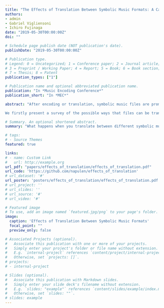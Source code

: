 ```yaml
---
title: "The Effects of Translation Between Symbolic Music Formats: A Case Study with Humdrum, Lilypond, MEI, and MusicXML"
authors:
- admin
- Gabriel Vigliensoni
- Ichiro Fujinaga
date: "2019-05-30T00:00:00Z"
doi: ""

# Schedule page publish date (NOT publication's date).
publishDate: "2019-05-30T00:00:00Z"

# Publication type.
# Legend: 0 = Uncategorized; 1 = Conference paper; 2 = Journal article;
# 3 = Preprint / Working Paper; 4 = Report; 5 = Book; 6 = Book section;
# 7 = Thesis; 8 = Patent
publication_types: ["1"]

# Publication name and optional abbreviated publication name.
publication: "In *Music Encoding Conference*"
publication_short: "In *MEC*"

abstract: "After encoding or translation, symbolic music files are prompt to contain discrepancies that may lead to distinct interpretations in different software. In this paper, we investigate the effects of translating four collections of symbolic music files that have been distributed in different formats: Humdrum (**kern), Lilypond, Music Encoding Initiative (MEI), and MusicXML. The corpus of symbolic music files used in our experiment corresponds to four collections of music scores from the common practice period of Western music obtained from well-established projects and websites. The sources we selected have made their scores publicly available and distributed them in different symbolic music formats.

We firstly present a survey of the possible ways that files can be translated between these formats, we then apply each translation path to all the symbolic music files in our corpus, and we finalize this paper by searching for the effects and discrepancies that the translations add to the converted files. An initial analysis of our experiment shows that discrepancies were introduced—to a greater or lesser extent—in all of the translation paths that we tested. The discrepancies involve changes in the duration of the notes, articulations, and the offset of a note in the translation with respect to the same note in the original file. Additionally, several files cannot be translated or parsed after the conversion. We present a brief summary of the circumstances related to these problems."

# Summary. An optional shortened abstract.
summary: "What happens when you translate between different symbolic music formats?"

# tags:
# - Source Themes
featured: true

links:
# - name: Custom Link
#   url: http://example.org
url_pdf: "papers/effects_of_translation/effects_of_translation.pdf"
url_code: 'https://github.com/napulen/effects_of_translation'
# url_dataset: '#'
url_poster: 'posters/effects_of_translation/effects_of_translation.pdf'
# url_project: ''
# url_slides: ''
# url_source: '#'
# url_video: '#'

# Featured image
# To use, add an image named `featured.jpg/png` to your page's folder. 
image:
  caption: 'Effects of Translation Between Symbolic Music Formats'
  focal_point: ""
  preview_only: false

# Associated Projects (optional).
#   Associate this publication with one or more of your projects.
#   Simply enter your project's folder or file name without extension.
#   E.g. `internal-project` references `content/project/internal-project/index.md`.
#   Otherwise, set `projects: []`.
# projects:
# - internal-project

# Slides (optional).
#   Associate this publication with Markdown slides.
#   Simply enter your slide deck's filename without extension.
#   E.g. `slides: "example"` references `content/slides/example/index.md`.
#   Otherwise, set `slides: ""`.
# slides: example
---
```

